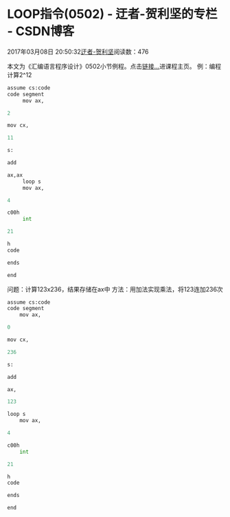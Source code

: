 
# LOOP指令(0502) - 迂者-贺利坚的专栏 - CSDN博客

2017年03月08日 20:50:32[迂者-贺利坚](https://me.csdn.net/sxhelijian)阅读数：476


本文为《汇编语言程序设计》0502小节例程。点击[链接…](http://blog.csdn.net/sxhelijian/article/details/56671827)进课程主页。
例：编程计算2^12
```python
assume cs:code
code segment
     mov ax,
```
```python
2
```
```python
mov cx,
```
```python
11
```
```python
s:
```
```python
add
```
```python
ax,ax
     loop s
     mov ax,
```
```python
4
```
```python
c00h
     int
```
```python
21
```
```python
h
code
```
```python
ends
```
```python
end
```
问题：计算123x236，结果存储在ax中
方法：用加法实现乘法，将123连加236次
```python
assume cs:code
code segment
    mov ax,
```
```python
0
```
```python
mov cx,
```
```python
236
```
```python
s:
```
```python
add
```
```python
ax,
```
```python
123
```
```python
loop s
    mov ax,
```
```python
4
```
```python
c00h
    int
```
```python
21
```
```python
h
code
```
```python
ends
```
```python
end
```

